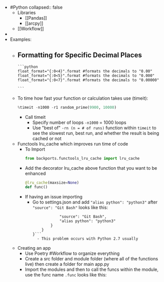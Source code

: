 - #Python
  collapsed:: false
	- Libraries
		- [[Pandas]]
		- [[arcpy]]
	- [[Workflow]]
-
- Examples:
	- Formatting for Specific Decimal Places
		-
		  ```python
		  float_format="{:0<4}".format #formats the decimals to "0.00"
		  float_format="{:0<5}".format #formats the decimals to "0.000"
		  float_format="{:0<7}".format #formats the decimals to "0.00000"
		  
		  ```
	- To time how fast your function or calculation takes use (timeit):
	  ```python
	  %timeit -n1000 -r1 random_prime(9900, 10000)
	  ```
		- Call timeit
			- Specify number of loops `-n1000` = 1000 loops
			- Use "best of" `-rn (n = # of runs)` function within `timeit` to see the slowest run, best run, and whether the result is being cached or not
	- Functools lru_cache which improves run time of code
		- To Import
		  ```python
		  from backports.functools_lru_cache import lru_cache
		  ```
		- Add the decorator lru_cache above function that you want to be enhanced 
		  ```python
		  @lru_cache(maxsize=None)
		  def func()
		  ```
		- If having an issue importing
			- Go to settings.json and add `"alias python": "python3"` after `"source": "Git Bash"` looks like this:
			  ```        "Git Bash": {
			              "source": "Git Bash",
			              "alias python": "python3"
			          }
			      }
			  }```
				- This problem occurs with Python 2.7 usually
	- Creating an app
		- Use Poetry #Workflow to organize everything
		- Create a src folder and module folder (where all of the functions live) then create a folder for main app.py
		- Import the modules and then to call the funcs within the module, use the func name `.func` looks like this: